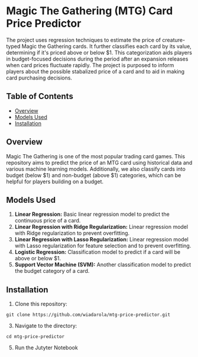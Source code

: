 # Magic The Gathering (MTG) Card Price Predictor

The project uses regression techniques to estimate the price of creature-typed Magic the Gathering cards. It further classifies each card by its value, determining if it's priced above or below $1. This categorization aids players in budget-focused decisions during the period after an expansion releases when card prices fluctuate rapidly. The project is purposed to inform players about the possible stabalized price of a card and to aid in making card purchasing decisions.

## Table of Contents

- [Overview](#overview)
- [Models Used](#models-used)
- [Installation](#installation)

## Overview

Magic The Gathering is one of the most popular trading card games. This repository aims to predict the price of an MTG card using historical data and various machine learning models. Additionally, we also classify cards into budget (below $1) and non-budget (above $1) categories, which can be helpful for players building on a budget.

## Models Used

1. **Linear Regression:** Basic linear regression model to predict the continuous price of a card.
2. **Linear Regression with Ridge Regularization:** Linear regression model with Ridge regularization to prevent overfitting.
3. **Linear Regression with Lasso Regularization:** Linear regression model with Lasso regularization for feature selection and to prevent overfitting.
4. **Logistic Regression:** Classification model to predict if a card will be above or below $1.
5. **Support Vector Machine (SVM):** Another classification model to predict the budget category of a card.

## Installation

1. Clone this repository:
```
git clone https://github.com/wiadarola/mtg-price-predictor.git
```
3. Navigate to the directory:
```
cd mtg-price-predictor
```
5. Run the Jutyter Notebook
